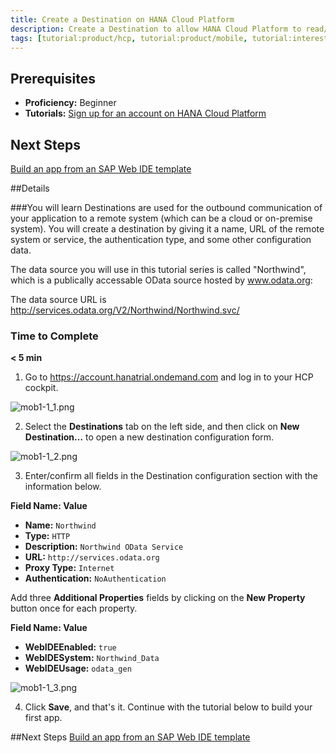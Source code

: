 ```yaml
---
title: Create a Destination on HANA Cloud Platform
description: Create a Destination to allow HANA Cloud Platform to read/write data
tags: [tutorial:product/hcp, tutorial:product/mobile, tutorial:interest/gettingstarted]
---
```


## Prerequisites
 - **Proficiency:** Beginner
 - **Tutorials:** [Sign up for an account on HANA Cloud Platform](TODO)

## Next Steps
[Build an app from an SAP Web IDE template](TODO)

##Details

###You will learn
Destinations are used for the outbound communication of your application to a remote system (which can be a cloud or on-premise system). You will create a destination by giving it a name, URL of the remote system or service, the authentication type, and some other configuration data.

The data source you will use in this tutorial series is called "Northwind", which is a publically accessable OData source hosted by www.odata.org:

The data source URL is <http://services.odata.org/V2/Northwind/Northwind.svc/>

### Time to Complete
**< 5 min**

1. Go to <https://account.hanatrial.ondemand.com> and log in to your HCP cockpit.

 ![mob1-1_1.png](https://raw.githubusercontent.com/SAPDocuments/Tutorials/master/mobile-create-hcp-destination/mob1-1_1.png)
  
2. Select the **Destinations** tab on the left side, and then click on **New Destination…** to open a new destination configuration form.

 ![mob1-1_2.png](https://raw.githubusercontent.com/SAPDocuments/Tutorials/master/mobile-create-hcp-destination/mob1-1_2.png)

3. Enter/confirm all fields in the Destination configuration section with the information below.

 **Field Name: Value**
 
 - **Name:** `Northwind`
 - **Type:** `HTTP`
 - **Description:** `Northwind OData Service`
 - **URL:** `http://services.odata.org`
 - **Proxy Type:** `Internet`
 - **Authentication:** `NoAuthentication`

 Add three **Additional Properties** fields by clicking on the **New Property** button once for each property.


 **Field Name: Value**
 
 - **WebIDEEnabled:** `true`
 - **WebIDESystem:** `Northwind_Data`
 - **WebIDEUsage:** `odata_gen`

 ![mob1-1_3.png](https://raw.githubusercontent.com/SAPDocuments/Tutorials/master/mobile-create-hcp-destination/mob1-1_3.png)
 
4. Click **Save**, and that's it. Continue with the tutorial below to build your first app.

##Next Steps
[Build an app from an SAP Web IDE template](TODO)
